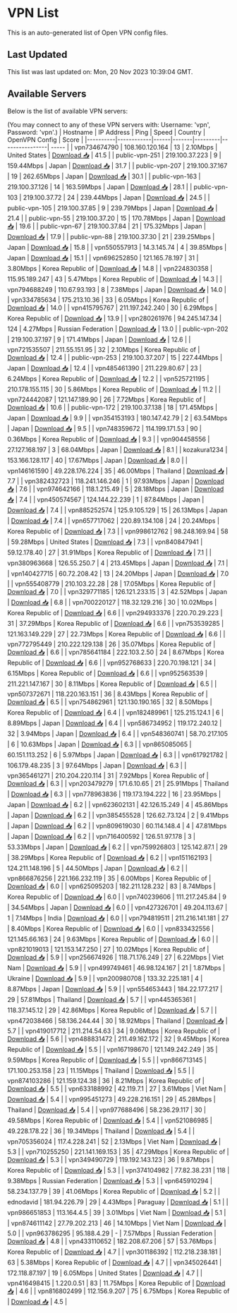 # VPN List

This is an auto-generated list of Open VPN config files.

## Last Updated

This list was last updated on: Mon, 20 Nov 2023 10:39:04 GMT.

## Available Servers

Below is the list of available VPN servers:

(You may connect to any of these VPN servers with: Username: 'vpn', Password: 'vpn'.)
| Hostname | IP Address | Ping | Speed | Country | OpenVPN Config | Score |
|----------|------------|------|-------|---------|----------------| ----- |
| vpn734674790 | 108.160.120.164 | 13 | 2.10Mbps | United States | [Download 📥](./configs/server_0_US.ovpn) | 41.5 |
| public-vpn-251 | 219.100.37.223 | 9 | 159.44Mbps | Japan | [Download 📥](./configs/server_1_JP.ovpn) | 31.7 |
| public-vpn-207 | 219.100.37.167 | 19 | 262.65Mbps | Japan | [Download 📥](./configs/server_2_JP.ovpn) | 30.1 |
| public-vpn-163 | 219.100.37.126 | 14 | 163.59Mbps | Japan | [Download 📥](./configs/server_3_JP.ovpn) | 28.1 |
| public-vpn-103 | 219.100.37.72 | 24 | 239.44Mbps | Japan | [Download 📥](./configs/server_4_JP.ovpn) | 24.5 |
| public-vpn-105 | 219.100.37.85 | 9 | 239.79Mbps | Japan | [Download 📥](./configs/server_5_JP.ovpn) | 21.4 |
| public-vpn-55 | 219.100.37.20 | 15 | 170.78Mbps | Japan | [Download 📥](./configs/server_6_JP.ovpn) | 19.6 |
| public-vpn-67 | 219.100.37.84 | 21 | 175.32Mbps | Japan | [Download 📥](./configs/server_7_JP.ovpn) | 17.9 |
| public-vpn-88 | 219.100.37.30 | 21 | 239.25Mbps | Japan | [Download 📥](./configs/server_8_JP.ovpn) | 15.8 |
| vpn550557913 | 14.3.145.74 | 4 | 39.85Mbps | Japan | [Download 📥](./configs/server_9_JP.ovpn) | 15.1 |
| vpn696252850 | 121.165.78.197 | 31 | 3.80Mbps | Korea Republic of | [Download 📥](./configs/server_10_KR.ovpn) | 14.8 |
| vpn224830358 | 115.95.189.247 | 43 | 5.47Mbps | Korea Republic of | [Download 📥](./configs/server_11_KR.ovpn) | 14.3 |
| vpn794688249 | 110.67.93.193 | 8 | 7.38Mbps | Japan | [Download 📥](./configs/server_12_JP.ovpn) | 14.0 |
| vpn334785634 | 175.213.10.36 | 33 | 6.05Mbps | Korea Republic of | [Download 📥](./configs/server_13_KR.ovpn) | 14.0 |
| vpn415795767 | 211.197.242.240 | 30 | 6.29Mbps | Korea Republic of | [Download 📥](./configs/server_14_KR.ovpn) | 13.9 |
| vpn280261976 | 94.245.147.34 | 124 | 4.27Mbps | Russian Federation | [Download 📥](./configs/server_15_RU.ovpn) | 13.0 |
| public-vpn-202 | 219.100.37.197 | 9 | 171.41Mbps | Japan | [Download 📥](./configs/server_16_JP.ovpn) | 12.6 |
| vpn721535507 | 211.55.151.95 | 32 | 2.10Mbps | Korea Republic of | [Download 📥](./configs/server_17_KR.ovpn) | 12.4 |
| public-vpn-253 | 219.100.37.207 | 15 | 227.44Mbps | Japan | [Download 📥](./configs/server_18_JP.ovpn) | 12.4 |
| vpn485461390 | 211.229.80.67 | 23 | 6.24Mbps | Korea Republic of | [Download 📥](./configs/server_19_KR.ovpn) | 12.2 |
| vpn525721195 | 210.178.155.115 | 30 | 5.86Mbps | Korea Republic of | [Download 📥](./configs/server_20_KR.ovpn) | 11.2 |
| vpn724442087 | 121.147.189.90 | 26 | 7.72Mbps | Korea Republic of | [Download 📥](./configs/server_21_KR.ovpn) | 10.6 |
| public-vpn-172 | 219.100.37.138 | 18 | 171.45Mbps | Japan | [Download 📥](./configs/server_22_JP.ovpn) | 9.9 |
| vpn354153193 | 180.147.42.79 | 2 | 63.54Mbps | Japan | [Download 📥](./configs/server_23_JP.ovpn) | 9.5 |
| vpn748359672 | 114.199.171.53 | 90 | 0.36Mbps | Korea Republic of | [Download 📥](./configs/server_24_KR.ovpn) | 9.3 |
| vpn904458556 | 27.127.168.197 | 3 | 68.04Mbps | Japan | [Download 📥](./configs/server_25_JP.ovpn) | 8.1 |
| kozakura1234 | 153.166.128.117 | 40 | 17.67Mbps | Japan | [Download 📥](./configs/server_26_JP.ovpn) | 8.0 |
| vpn146161590 | 49.228.176.224 | 35 | 46.00Mbps | Thailand | [Download 📥](./configs/server_27_TH.ovpn) | 7.7 |
| vpn382432723 | 118.241.146.246 | 1 | 97.93Mbps | Japan | [Download 📥](./configs/server_28_JP.ovpn) | 7.6 |
| vpn974642166 | 118.1.215.49 | 5 | 28.18Mbps | Japan | [Download 📥](./configs/server_29_JP.ovpn) | 7.4 |
| vpn450574567 | 124.144.22.239 | 1 | 87.84Mbps | Japan | [Download 📥](./configs/server_30_JP.ovpn) | 7.4 |
| vpn885252574 | 125.9.105.129 | 15 | 26.13Mbps | Japan | [Download 📥](./configs/server_31_JP.ovpn) | 7.4 |
| vpn657717062 | 220.89.134.108 | 24 | 20.24Mbps | Korea Republic of | [Download 📥](./configs/server_32_KR.ovpn) | 7.3 |
| vpn998612762 | 98.248.169.94 | 58 | 59.28Mbps | United States | [Download 📥](./configs/server_33_US.ovpn) | 7.3 |
| vpn840847941 | 59.12.178.40 | 27 | 31.91Mbps | Korea Republic of | [Download 📥](./configs/server_34_KR.ovpn) | 7.1 |
| vpn380963668 | 126.55.250.7 | 4 | 213.45Mbps | Japan | [Download 📥](./configs/server_35_JP.ovpn) | 7.1 |
| vpn140427715 | 60.72.208.42 | 13 | 24.20Mbps | Japan | [Download 📥](./configs/server_36_JP.ovpn) | 7.0 |
| vpn555408779 | 210.103.22.28 | 28 | 17.05Mbps | Korea Republic of | [Download 📥](./configs/server_37_KR.ovpn) | 7.0 |
| vpn329771185 | 126.121.233.15 | 3 | 42.52Mbps | Japan | [Download 📥](./configs/server_38_JP.ovpn) | 6.8 |
| vpn700220127 | 118.32.129.216 | 30 | 10.02Mbps | Korea Republic of | [Download 📥](./configs/server_39_KR.ovpn) | 6.6 |
| vpn294933376 | 220.70.29.223 | 31 | 37.29Mbps | Korea Republic of | [Download 📥](./configs/server_40_KR.ovpn) | 6.6 |
| vpn753539285 | 121.163.149.229 | 27 | 22.73Mbps | Korea Republic of | [Download 📥](./configs/server_41_KR.ovpn) | 6.6 |
| vpn772795449 | 210.222.129.138 | 26 | 35.07Mbps | Korea Republic of | [Download 📥](./configs/server_42_KR.ovpn) | 6.6 |
| vpn785641184 | 222.103.2.50 | 24 | 8.67Mbps | Korea Republic of | [Download 📥](./configs/server_43_KR.ovpn) | 6.6 |
| vpn952768633 | 220.70.198.121 | 34 | 6.15Mbps | Korea Republic of | [Download 📥](./configs/server_44_KR.ovpn) | 6.6 |
| vpn952563539 | 211.221.147.167 | 30 | 8.11Mbps | Korea Republic of | [Download 📥](./configs/server_45_KR.ovpn) | 6.5 |
| vpn507372671 | 118.220.163.151 | 36 | 8.43Mbps | Korea Republic of | [Download 📥](./configs/server_46_KR.ovpn) | 6.5 |
| vpn754862961 | 121.130.190.165 | 32 | 8.50Mbps | Korea Republic of | [Download 📥](./configs/server_47_KR.ovpn) | 6.4 |
| vpn182489961 | 125.215.124.1 | 6 | 8.89Mbps | Japan | [Download 📥](./configs/server_48_JP.ovpn) | 6.4 |
| vpn586734952 | 119.172.240.12 | 32 | 3.94Mbps | Japan | [Download 📥](./configs/server_49_JP.ovpn) | 6.4 |
| vpn548360741 | 58.70.217.105 | 6 | 10.63Mbps | Japan | [Download 📥](./configs/server_50_JP.ovpn) | 6.3 |
| vpn865085065 | 60.151.113.252 | 6 | 5.97Mbps | Japan | [Download 📥](./configs/server_51_JP.ovpn) | 6.3 |
| vpn617921782 | 106.179.48.235 | 3 | 97.64Mbps | Japan | [Download 📥](./configs/server_52_JP.ovpn) | 6.3 |
| vpn365461271 | 210.204.220.114 | 31 | 7.92Mbps | Korea Republic of | [Download 📥](./configs/server_53_KR.ovpn) | 6.3 |
| vpn203479279 | 171.6.10.65 | 21 | 25.91Mbps | Thailand | [Download 📥](./configs/server_54_TH.ovpn) | 6.3 |
| vpn778963836 | 119.173.194.222 | 16 | 23.95Mbps | Japan | [Download 📥](./configs/server_55_JP.ovpn) | 6.2 |
| vpn623602131 | 42.126.15.249 | 4 | 45.86Mbps | Japan | [Download 📥](./configs/server_56_JP.ovpn) | 6.2 |
| vpn385455528 | 126.62.73.124 | 2 | 9.41Mbps | Japan | [Download 📥](./configs/server_57_JP.ovpn) | 6.2 |
| vpn809619030 | 60.114.148.4 | 4 | 47.81Mbps | Japan | [Download 📥](./configs/server_58_JP.ovpn) | 6.2 |
| vpn716400592 | 126.51.97.178 | 3 | 53.33Mbps | Japan | [Download 📥](./configs/server_59_JP.ovpn) | 6.2 |
| vpn759926803 | 125.142.87.1 | 29 | 38.29Mbps | Korea Republic of | [Download 📥](./configs/server_60_KR.ovpn) | 6.2 |
| vpn151162193 | 124.211.148.196 | 5 | 44.50Mbps | Japan | [Download 📥](./configs/server_61_JP.ovpn) | 6.2 |
| vpn866876256 | 221.166.232.119 | 35 | 6.00Mbps | Korea Republic of | [Download 📥](./configs/server_62_KR.ovpn) | 6.0 |
| vpn625095203 | 182.211.128.232 | 83 | 8.74Mbps | Korea Republic of | [Download 📥](./configs/server_63_KR.ovpn) | 6.0 |
| vpn740239606 | 111.217.245.84 | 9 | 34.54Mbps | Japan | [Download 📥](./configs/server_64_JP.ovpn) | 6.0 |
| vpn427326701 | 49.204.113.67 | 1 | 7.14Mbps | India | [Download 📥](./configs/server_65_IN.ovpn) | 6.0 |
| vpn794819511 | 211.216.141.181 | 27 | 8.40Mbps | Korea Republic of | [Download 📥](./configs/server_66_KR.ovpn) | 6.0 |
| vpn833432556 | 121.145.66.163 | 24 | 9.63Mbps | Korea Republic of | [Download 📥](./configs/server_67_KR.ovpn) | 6.0 |
| vpn821019013 | 121.153.147.250 | 27 | 10.02Mbps | Korea Republic of | [Download 📥](./configs/server_68_KR.ovpn) | 5.9 |
| vpn256674926 | 118.71.176.249 | 27 | 6.22Mbps | Viet Nam | [Download 📥](./configs/server_69_VN.ovpn) | 5.9 |
| vpn499749461 | 46.98.124.167 | 21 | 1.87Mbps | Ukraine | [Download 📥](./configs/server_70_UA.ovpn) | 5.9 |
| vpn200980708 | 133.32.225.181 | 4 | 8.87Mbps | Japan | [Download 📥](./configs/server_71_JP.ovpn) | 5.9 |
| vpn554653443 | 184.22.177.217 | 29 | 57.81Mbps | Thailand | [Download 📥](./configs/server_72_TH.ovpn) | 5.7 |
| vpn445365361 | 118.37.145.12 | 29 | 42.86Mbps | Korea Republic of | [Download 📥](./configs/server_73_KR.ovpn) | 5.7 |
| vpn472038466 | 58.136.244.44 | 30 | 18.92Mbps | Thailand | [Download 📥](./configs/server_74_TH.ovpn) | 5.7 |
| vpn419017712 | 211.214.54.63 | 34 | 9.06Mbps | Korea Republic of | [Download 📥](./configs/server_75_KR.ovpn) | 5.6 |
| vpn488831472 | 211.49.162.172 | 32 | 9.45Mbps | Korea Republic of | [Download 📥](./configs/server_76_KR.ovpn) | 5.5 |
| vpn167198670 | 121.149.242.249 | 35 | 9.59Mbps | Korea Republic of | [Download 📥](./configs/server_77_KR.ovpn) | 5.5 |
| vpn866713145 | 171.100.253.158 | 23 | 11.15Mbps | Thailand | [Download 📥](./configs/server_78_TH.ovpn) | 5.5 |
| vpn874103286 | 121.159.124.38 | 36 | 8.21Mbps | Korea Republic of | [Download 📥](./configs/server_79_KR.ovpn) | 5.5 |
| vpn633188992 | 42.119.7.1 | 27 | 3.61Mbps | Viet Nam | [Download 📥](./configs/server_80_VN.ovpn) | 5.4 |
| vpn995451273 | 49.228.216.151 | 29 | 45.28Mbps | Thailand | [Download 📥](./configs/server_81_TH.ovpn) | 5.4 |
| vpn977688496 | 58.236.29.117 | 30 | 49.58Mbps | Korea Republic of | [Download 📥](./configs/server_82_KR.ovpn) | 5.4 |
| vpn521086985 | 49.228.178.22 | 36 | 19.34Mbps | Thailand | [Download 📥](./configs/server_83_TH.ovpn) | 5.4 |
| vpn705356024 | 117.4.228.241 | 52 | 2.13Mbps | Viet Nam | [Download 📥](./configs/server_84_VN.ovpn) | 5.3 |
| vpn710255250 | 221.141.169.153 | 35 | 47.29Mbps | Korea Republic of | [Download 📥](./configs/server_85_KR.ovpn) | 5.3 |
| vpn349490729 | 119.192.143.123 | 36 | 9.87Mbps | Korea Republic of | [Download 📥](./configs/server_86_KR.ovpn) | 5.3 |
| vpn374104982 | 77.82.38.231 | 118 | 9.38Mbps | Russian Federation | [Download 📥](./configs/server_87_RU.ovpn) | 5.3 |
| vpn645910294 | 58.234.137.79 | 39 | 41.06Mbps | Korea Republic of | [Download 📥](./configs/server_88_KR.ovpn) | 5.2 |
| ednodavid | 181.94.226.79 | 29 | 4.43Mbps | Paraguay | [Download 📥](./configs/server_89_PY.ovpn) | 5.1 |
| vpn986651853 | 113.164.4.5 | 39 | 3.01Mbps | Viet Nam | [Download 📥](./configs/server_90_VN.ovpn) | 5.1 |
| vpn874611142 | 27.79.202.213 | 46 | 14.10Mbps | Viet Nam | [Download 📥](./configs/server_91_VN.ovpn) | 5.0 |
| vpn963786295 | 95.188.4.29 | - | 7.57Mbps | Russian Federation | [Download 📥](./configs/server_92_RU.ovpn) | 4.8 |
| vpn433110652 | 182.208.67.206 | 57 | 53.76Mbps | Korea Republic of | [Download 📥](./configs/server_93_KR.ovpn) | 4.7 |
| vpn301186392 | 112.218.238.181 | 63 | 5.38Mbps | Korea Republic of | [Download 📥](./configs/server_94_KR.ovpn) | 4.7 |
| vpn345026441 | 172.118.87.197 | 19 | 6.05Mbps | United States | [Download 📥](./configs/server_95_US.ovpn) | 4.7 |
| vpn416498415 | 1.220.0.51 | 83 | 11.75Mbps | Korea Republic of | [Download 📥](./configs/server_96_KR.ovpn) | 4.6 |
| vpn816802499 | 112.156.9.207 | 75 | 6.75Mbps | Korea Republic of | [Download 📥](./configs/server_97_KR.ovpn) | 4.5 |
